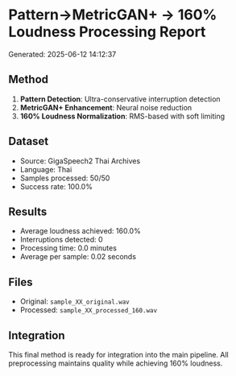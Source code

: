 # Pattern→MetricGAN+ → 160% Loudness Processing Report

Generated: 2025-06-12 14:12:37

## Method
1. **Pattern Detection**: Ultra-conservative interruption detection
2. **MetricGAN+ Enhancement**: Neural noise reduction
3. **160% Loudness Normalization**: RMS-based with soft limiting

## Dataset
- Source: GigaSpeech2 Thai Archives
- Language: Thai
- Samples processed: 50/50
- Success rate: 100.0%

## Results
- Average loudness achieved: 160.0%
- Interruptions detected: 0
- Processing time: 0.0 minutes
- Average per sample: 0.02 seconds

## Files
- Original: `sample_XX_original.wav`
- Processed: `sample_XX_processed_160.wav`

## Integration
This final method is ready for integration into the main pipeline.
All preprocessing maintains quality while achieving 160% loudness.
